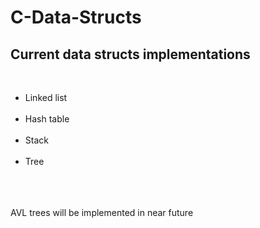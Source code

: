 # C-Data-Structs

<p>
<h2> Current data structs implementations </h2> <br/>
<ul> 
  <li> Linked list </li> <br/>
  <li> Hash table</li> <br/>
  <li> Stack</li><br/>
  <li> Tree </li><br/>
</ul> <br/><br/>
AVL trees will be implemented in near future
</p>
